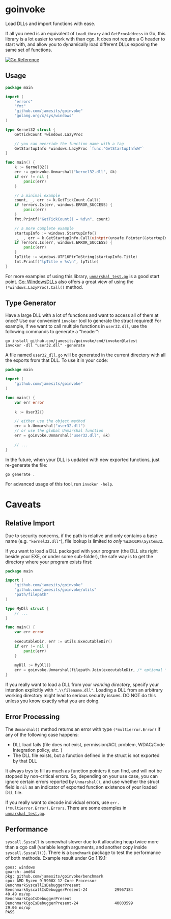 # goinvoke

Load DLLs and import functions with ease. 

If all you need is an equivalent of `LoadLibrary` and `GetProcAddress` in Go, this library is a lot easier to work with 
than cgo. It does not require a C header to start with, and allow you to dynamically load different DLLs exposing the 
same set of functions.

[![Go Reference](https://pkg.go.dev/badge/github.com/jamesits/goinvoke.svg)](https://pkg.go.dev/github.com/jamesits/goinvoke)

## Usage

```go
package main

import (
	"errors"
	"fmt"
	"github.com/jamesits/goinvoke"
	"golang.org/x/sys/windows"
)

type Kernel32 struct {
	GetTickCount *windows.LazyProc

	// you can override the function name with a tag
	GetStartupInfo *windows.LazyProc `func:"GetStartupInfoW"`
}

func main() {
	k := Kernel32{}
	err := goinvoke.Unmarshal("kernel32.dll", &k)
	if err != nil {
		panic(err)
	}

	// a minimal example
	count, _, err := k.GetTickCount.Call()
	if !errors.Is(err, windows.ERROR_SUCCESS) {
		panic(err)
	}
	fmt.Printf("GetTickCount() = %d\n", count)

	// a more complete example
	startupInfo := windows.StartupInfo{}
	_, _, err = k.GetStartupInfo.Call(uintptr(unsafe.Pointer(&startupInfo)))
	if !errors.Is(err, windows.ERROR_SUCCESS) {
		panic(err)
	}
	lpTitle := windows.UTF16PtrToString(startupInfo.Title)
	fmt.Printf("lpTitle = %s\n", lpTitle)
}
```

For more examples of using this library, [`unmarshal_test.go`](unmarshal_test.go) is a good start point. 
[Go: WindowsDLLs](https://github.com/golang/go/wiki/WindowsDLLs) also offers a great view of using 
the `(*windows.LazyProc).Call()` method.

## Type Generator

Have a large DLL with a lot of functions and want to access all of them at once? Use our convenient `invoker` tool to
generate the struct required! For example, if we want to call multiple functions in `user32.dll`, use the following 
commands to generate a "header":
```shell
go install github.com/jamesits/goinvoke/cmd/invoker@latest
invoker -dll "user32.dll" -generate
```

A file named `user32_dll.go` will be generated in the current directory with all the exports from that DLL. To use it 
in your code:
```go
package main

import (
	"github.com/jamesits/goinvoke"
)

func main() {
	var err error
	
	k := User32{}

	// either use the object method
	err = k.Unmarshal("user32.dll")
	// or use the global Unmarshal function
	err = goinvoke.Unmarshal("user32.dll", &k)
	
    // ...
}
```

In the future, when your DLL is updated with new exported functions, just re-generate the file:
```shell
go generate .
```

For advanced usage of this tool, run `invoker -help`.

# Caveats

## Relative Import

Due to security concerns, if the path is relative and only contains a base name (e.g. `"kernel32.dll"`), file lookup
is limited to *only* `%WINDIR%\System32`. 

If you want to load a DLL packaged with your program (the DLL sits right beside your EXE, or under some sub-folder), 
the safe way is to get the directory where your program exists first:
```go
package main

import (
	"github.com/jamesits/goinvoke"
	"github.com/jamesits/goinvoke/utils"
	"path/filepath"
)

type MyDll struct {
	// ...
}

func main() {
	var err error
	
	executableDir, err := utils.ExecutableDir()
	if err != nil {
		panic(err)
	}
	
	myDll := MyDll{}
	err = goinvoke.Unmarshal(filepath.Join(executableDir, /* optional */ "sub-folder", "MyDll.dll"), &myDll)
}
```

If you really want to load a DLL from your *working directory*, specify your intention explicitly 
with `".\\filename.dll"`.
Loading a DLL from an arbitrary working directory might lead to serious security issues. 
DO NOT do this unless you know exactly what you are doing.

## Error Processing

The `Unmarshal()` method returns an error with type `(*multierror.Error)` if any of the following case happens:
- DLL load fails (file does not exist, permission/ACL problem, WDAC/Code Integration policy, etc. )
- The DLL file exists, but a function defined in the struct is not exported by that DLL

It always trys to fill as much as function pointers it can find, and will not be stopped by non-critical errors.
So, depending on your use case, you can ignore certain errors reported by `Unmarshal()`, and use whether the struct 
field is `nil` as an indicator of exported function existence of your loaded DLL file.

If you really want to decode individual errors, use `err.(*multierror.Error).Errors`. There are some examples 
in [`unmarshal_test.go`](unmarshal_test.go).

## Performance

`syscall.Syscall` is somewhat slower due to it allocating heap twice more than a cgo call (variable length arguments, 
and another copy inside `syscall.Syscall()`). There is a `benchmark` package to test the performance of both methods. 
Example result under Go 1.19.1:

```text
goos: windows
goarch: amd64
pkg: github.com/jamesits/goinvoke/benchmark
cpu: AMD Ryzen 9 5900X 12-Core Processor
BenchmarkSyscallIsDebuggerPresent
BenchmarkSyscallIsDebuggerPresent-24            29967184                40.49 ns/op
BenchmarkCgoIsDebuggerPresent
BenchmarkCgoIsDebuggerPresent-24                40003599                29.06 ns/op
PASS
```
